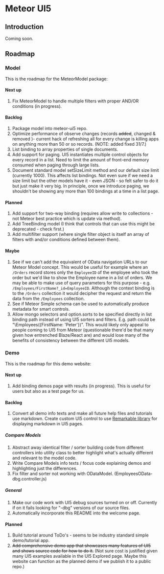 # Meteor UI5

## Introduction

Coming soon.

## Roadmap

### Model

This is the roadmap for the MeteorModel package:

#### Next up

1. Fix MeteorModel to handle multiple filters with proper AND/OR conditions (in progress).

#### Backlog

1. Package model into meteor-ui5 repo.
1. Optimize performance of observe changes (records ~~added~~, changed & removed )- current hack of refreshing all for every change is killing apps on anything more than 50 or so records. (NOTE: added fixed 31/7.)
1. List binding to array properties of single documents.
1. Add support for paging.  UI5 instantiates multiple control objects for every record in a list.  Need to limit the amount of front-end memory consumed when paging through large lists.
1. Document standard model setSizeLimit method and our default size limit (currently 1000). This affects list bindings.  Not even sure if we need a size limit but the other models have it - even JSON  - so felt safer to do it but just make it very big.  In principle, once we introduce paging, we shouldn't be showing any more than 100 bindings at a time in a list page.


#### Planned

1. Add support for two-way binding (requires allow write to collections - not Meteor best practice which is update via method).
2. Add TreeBinding model (I think that controls that can use this might be deprecated - check first.)
3. Add multifilter support (where single filter object is itself an array of filters with and/or conditions defined between them).

#### Maybe

1. See if we can't add the equivalent of OData navigation URLs to our Meteor Model concept.  This would be useful for example where an `/Orders` record stores only the `EmployeeID` of the employee who took the order but we'd like to show the Employee name in a list of orders.   We may be able to make use of query parameters for this purpose - e.g. `/Employees/FirstName?_id=EmployeeID`.  Although the context binding is to the `/Orders` collection it would decipher the request and return the data from the `/Employees` collection.
1. See if Meteor Simple schema can be used to automatically produce metadata for smart controls.
1. Allow mongo selectors and option.sorts to be specified directly in list binding path instead of using UI5 sorters and filters.  E.g. path could be "\Employees({FirstName: 'Peter'})".  This would likely only appeal to people coming to UI5 from Meteor (questionable there'd be that many given how entrenched Blaze/React are) and would lose many of the benefits of consistency between the different UI5 models.

### Demo

This is the roadmap for this demo website:

#### Next up

1. Add binding demos page with results (in progress).  This is useful for users but also as a test page for us.

#### Backlog

1. Convert all demo info texts and make all future help files and tutorials use markdown.  Create custom UI5 control to use [Remarkable library](https://github.com/jonschlinkert/remarkable) for displaying markdown in UI5 pages.

##### Compare Models

1. Abstract away identical filter / sorter building code from different controllers into utility class to better highlight what's actually different and relevant to the model code.
1. Write Compare Models info texts / focus code explaining demos and highlighting just the differences.
1. Fix filter and sorter not working with ODataModel. (EmployeesOData-dbg.controller.js)

##### General

1. Make our code work with UI5 debug sources turned on or off.  Currently if on it fails looking for "-dbg" versions of our source files.
1. Automatically incorporate this README into the welcome page.

#### Planned

1. Build tutorial around ToDo's - seems to be industry standard simple demo/tutorial app.
1. ~~Add comprehensive demo app that showcases many features of UI5 and shows source code for how to do it.~~ (Not sure cost is justified given many UI5 examples available in the UI5 Explored page.  Maybe this website can function as the planned demo if we publish it to a public repo.)
